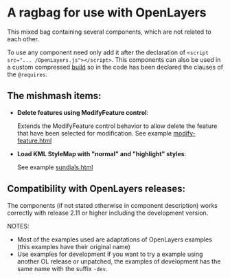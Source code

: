 A ragbag for use with OpenLayers
================================

This mixed bag containing several components, which are not related to each other. 

To use any component need only add it after the declaration of `<script src="... /OpenLayers.js"></script>`.
This components can also be used in a custom compressed [build](http://docs.openlayers.org/library/deploying.html#minimizing-build-size) so in the code has been declared the clauses of the `@requires`.

The mishmash items:
------------------

* **Delete features using ModifyFeature control**:

  Extends the ModifyFeature control behavior to allow delete the feature that have been selected for modification. 
  See example [modify-feature.html](http://jorix.github.com/OL-Ragbag/examples/modify-feature.html)


* **Load KML StyleMap with "normal" and "highlight" styles**:

  See example [sundials.html](http://jorix.github.com/OL-Ragbag/examples/sundials.html)

Compatibility with OpenLayers releases:
--------------------------------------
The components (if not stated otherwise in component description) works correctly with release 2.11 or higher
including the development version.

NOTES: 
 * Most of the examples used are adaptations of OpenLayers examples (this examples have their original name)
 * Use examples for development if you want to try a example using another OL release or unpatched, the examples of development has the same name with the suffix `-dev`.
